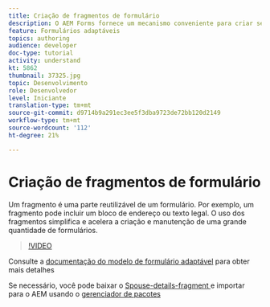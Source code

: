 ```yaml
---
title: Criação de fragmentos de formulário
description: O AEM Forms fornece um mecanismo conveniente para criar segmentos de formulário, como um painel ou um grupo de campos, somente uma vez e reutilizá-los em formulários adaptáveis.
feature: Formulários adaptáveis
topics: authoring
audience: developer
doc-type: tutorial
activity: understand
kt: 5862
thumbnail: 37325.jpg
topic: Desenvolvimento
role: Desenvolvedor
level: Iniciante
translation-type: tm+mt
source-git-commit: d9714b9a291ec3ee5f3dba9723de72bb120d2149
workflow-type: tm+mt
source-wordcount: '112'
ht-degree: 21%

---
```



# Criação de fragmentos de formulário

Um fragmento é uma parte reutilizável de um formulário. Por exemplo, um fragmento pode incluir um bloco de endereço ou texto legal. O uso dos fragmentos simplifica e acelera a criação e manutenção de uma grande quantidade de formulários.


>[!VIDEO](https://video.tv.adobe.com/v/37325/quality=9)



Consulte a [documentação do modelo de formulário adaptável](https://docs.adobe.com/content/help/en/experience-manager-65/forms/adaptive-forms-basic-authoring/adaptive-form-fragments.html) para obter mais detalhes

Se necessário, você pode baixar o [Spouse-details-fragment ](assets/spouse-details-fragment.zip) e importar para o AEM usando o [gerenciador de pacotes](http://localhost:4502/crx/packmgr/index.jsp)





